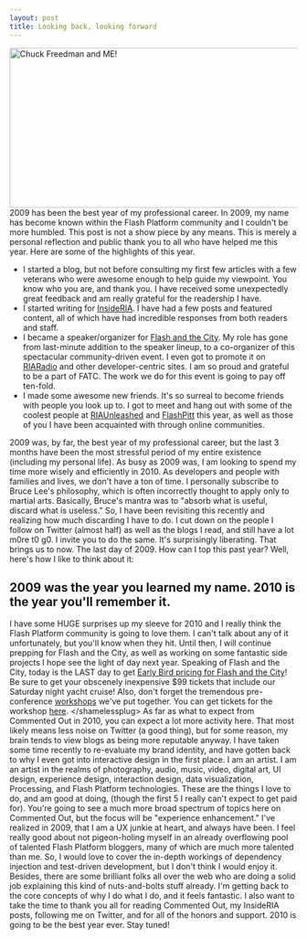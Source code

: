 ```yaml
---
layout: post
title: Looking back, looking forward
---
```


<a href="/images/MeAndChuck1.jpg"><img title="Chuck Freedman and ME!" src="/images/MeAndChuck1.jpg" alt="Chuck Freedman and ME!" width="515" height="280"/></a>
2009 has been the best year of my professional career. In 2009, my name has become known within the Flash Platform community and I couldn't be more humbled. This post is not a show piece by any means. This is merely a personal reflection and public thank you to all who have helped me this year. Here are some of the highlights of this year.
<ul>
<li> I started a blog, but not before consulting my first few articles with a few veterans who were awesome enough to help guide my viewpoint. You know who you are, and thank you. I have received some unexpectedly great feedback and am really grateful for the readership I have.</li>
<li> I started writing for <a title="O'Reilly Authors - Kevin Suttle" href="http://www.oreillynet.com/pub/au/3781">InsideRIA</a>. I have had a few posts and featured content, all of which have had incredible responses from both readers and staff.</li>
<li> I became a speaker/organizer for <a title="Flash and the City - Blog" href="http://blog.flashandthecity.com/">Flash and the City</a>. My role has gone from last-minute addition to the speaker lineup, to a co-organizer of this spectacular community-driven event. I even got to promote it on <a title="InsideRIA RIA Radio - Episode 3" href="http://www.insideria.com/2009/12/ria-radio-episode-3---jonathan.html">RIARadio</a> and other developer-centric sites. I am so proud and grateful to be a part of FATC. The work we do for this event is going to pay off ten-fold.</li>
<li> I made some awesome new friends. It's so surreal to become friends with people you look up to. I got to meet and hang out with some of the coolest people at <a title="RiA Unleashed" href="http://www.riaunleashed.com/">RIAUnleashed</a> and <a title="FlashPitt" href="http://flashpitt.com">FlashPitt</a> this year, as well as those of you I have been acquainted with through online communities.</li>
</ul>
2009 was, by far, the best year of my professional career, but the last 3 months have been the most stressful period of my entire existence (including my personal life). As busy as 2009 was, I am looking to spend my time more wisely and efficiently in 2010. As developers and people with families and lives, we don't have a ton of time. I personally subscribe to Bruce Lee's philosophy, which is often incorrectly thought to apply only to martial arts. Basically, Bruce's mantra was to "absorb what is useful, discard what is useless." So, I have been revisiting this recently and realizing how much discarding I have to do. I cut down on the people I follow on Twitter (almost half) as well as the blogs I read, and still have a lot m0re t0 g0. I invite you to do the same. It's surprisingly liberating. That brings us to now. The last day of 2009. How can I top this past year? Well, here's how I like to think about it:

<h2>2009 was the year you learned my name. 2010 is the year you'll remember it.</h2>
I have some HUGE surprises up my sleeve for 2010 and I really think the Flash Platform community is going to love them. I can't talk about any of it unfortunately, but you'll know when they hit. Until then, I will continue prepping for Flash and the City, as well as working on some fantastic side projects I hope see the light of day next year. Speaking of Flash and the City, today is the LAST day to get <a title="Flash and the City - Early Bird Tickets" href="http://www.eventbrite.com/event/446410225">Early Bird pricing for Flash and the City</a>! Be sure to get your obscenely inexpensive $99 tickets that include our Saturday night yacht cruise! Also, don't forget the tremendous pre-conference <a title="Flash and the City - Workshop Schedule" href="http://blog.flashandthecity.com/tag/workshop/">workshops</a> we've put together. You can get tickets for the workshop <a title="Flash and the City - Workshop Tickets" href="http://flashandthecityworkshops.eventbrite.com/">here</a>. &lt;/shamelessplug&gt; As far as what to expect from Commented Out in 2010, you can expect a lot more activity here. That most likely means less noise on Twitter (a good thing), but for some reason, my brain tends to view blogs as being more reputable anyway. I have taken some time recently to re-evaluate my brand identity, and have gotten back to why I even got into interactive design in the first place. I am an artist. I am an artist in the realms of photography, audio, music, video, digital art, UI design, experience design, interaction design, data visualization, Processing, and Flash Platform technologies. These are the things I love to do, and am good at doing, (though the first 5 I really can't expect to get paid for). You're going to see a much more broad spectrum of topics here on Commented Out, but the focus will be "experience enhancement." I've realized in 2009, that I am a UX junkie at heart, and always have been. I feel really good about not pigeon-holing myself in an already overflowing pool of talented Flash Platform bloggers, many of which are much more talented than me. So, I would love to cover the in-depth workings of dependency injection and test-driven development, but I don't think I would enjoy it. Besides, there are some brilliant folks all over the web who are doing a solid job explaining this kind of nuts-and-bolts stuff already. I'm getting back to the core concepts of why I do what I do, and it feels fantastic. I also want to take the time to thank you all for reading Commented Out, my InsideRIA posts, following me on Twitter, and for all of the honors and support. 2010 is going to be the best year ever. Stay tuned!